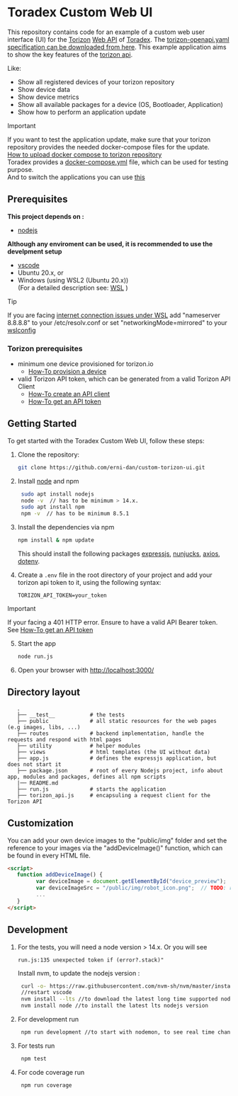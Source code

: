 # Toradex Custom Web UI

This repository contains code for an example of a custom web user interface (UI) for the [Torizon](https://www.torizon.io/) [Web API](https://app.torizon.io/api/docs/) of [Toradex](https://www.toradex.com/).
The [torizon-openapi.yaml specification can be downloaded from here](https://app.torizon.io/api/docs/torizon-openapi.yaml).
This example application aims to show the key features of the [torizon api](https://app.torizon.io/api/docs/).

Like:
* Show all registered devices of your torizon repository
* Show device data
* Show device metrics
* Show all available packages for a device (OS, Bootloader, Application)
* Show how to perform an application update
> [!IMPORTANT]  
> If you want to test the application update, make sure that your torizon repository 
> provides the needed docker-compose files for the update.  
> [How to upload docker compose to torizon repository](https://developer.toradex.com/quickstart/torizon-platform/update-application/?module=verdin_imx8mp&carrier=yavia&host=linux&os=torizon&learning_path=torizon_lessons)  
> Toradex provides a [docker-compose.yml](https://docs.toradex.com/112746-quickstart-docker-compose-example-arm64.yml) file, which can be used for testing purpose.  
> And to switch the applications you can use [this](https://github.com/treyyoder/quakejs-docker) 


## Prerequisites

**This project depends on :**

* [nodejs](https://nodejs.org/en)

**Although any enviroment can be used, it is recommended to use the develpment setup**

* [vscode](https://code.visualstudio.com/)
* Ubuntu 20.x, or
* Windows (using WSL2 (Ubuntu 20.x)) \
(For a detailed description see: [WSL](https://learn.microsoft.com/de-de/windows/wsl/setup/environment) )

> [!TIP]  
> If you are facing [internet connection issues under WSL](https://stackoverflow.com/questions/62314789/no-internet-connection-on-wsl-ubuntu-windows-subsystem-for-linux) add "nameserver 8.8.8.8" to your /etc/resolv.conf
> or set "networkingMode=mirrored" to your [wslconfig](https://learn.microsoft.com/en-us/windows/wsl/wsl-config#wslconfig)

### Torizon prerequisites

* minimum one device provisioned for torizon.io
  * [How-To provision a device](https://developer.toradex.com/torizon/torizon-platform/devices-fleet-management#provisioning-a-single-device)
* valid Torizon API token, which can be generated from a valid Torizon API Client
  * [How-To create an API client](https://developer.toradex.com/torizon/torizon-platform/torizon-api/#how-to-use-torizon-cloud-api)
  * [How-To get an API token](https://developer.toradex.com/torizon/torizon-platform/torizon-api/#get-a-token)

## Getting Started

To get started with the Toradex Custom Web UI, follow these steps:

1. Clone the repository:

   ```bash
   git clone https://github.com/erni-dan/custom-torizon-ui.git
   ```

2. Install [node](https://nodejs.org/en/learn/getting-started/introduction-to-nodejs) and npm

   ```bash
    sudo apt install nodejs
    node -v  // has to be minimum > 14.x.   
    sudo apt install npm 
    npm -v  // has to be minimum 8.5.1
    ```

3. Install the dependencies via npm

   ```bash
   npm install & npm update
   ```

   This should install the following packages [expressjs](https://expressjs.com/en/starter/hello-world.html), [nunjucks](https://mozilla.github.io/nunjucks/getting-started.html), [axios](https://axios-http.com/docs/intro), [dotenv](https://github.com/motdotla/dotenv).


4. Create a `.env` file in the root directory of your project and add your torizon api token to it, using the following syntax:

   ```plaintext
   TORIZON_API_TOKEN=your_token
   ```

> [!IMPORTANT]  
> If your facing a 401 HTTP error. Ensure to have a valid API Bearer token.
> See [How-To get an API token](https://developer.toradex.com/torizon/torizon-platform/torizon-api/#get-a-token)

5. Start the app

    ```bash
    node run.js
    ```

6. Open your browser with [http://localhost:3000/](http://localhost:3000/)

## Directory layout

```plaintext
   .
   ├── __test__           # the tests
   ├── public             # all static resources for the web pages (e.g images, libs, ...) 
   ├── routes             # backend implementation, handle the requests and respond with html pages
   ├── utility            # helper modules
   ├── views              # html templates (the UI without data)
   ├── app.js             # defines the expressjs application, but does not start it
   ├── package.json       # root of every Nodejs project, info about app, modules and packages, defines all npm scripts
   |── README.md          
   ├── run.js             # starts the application 
   ├── torizon_api.js     # encapsuling a request client for the Torizon API
```

## Customization

You can add your own device images to the "public/img" folder and set the reference to your images via the "addDeviceImage()" function, which can be found in every HTML file.

   ```HTML
   <script>
      function addDeviceImage() {
            var deviceImage = document.getElementById("device_preview");
            var deviceImageSrc = "/public/img/robot_icon.png";  // TODO: replace with your device image
            ...
      }
   </script>
   ```

## Development

1. For the tests, you will need a node version > 14.x.
   Or you will see

   ```plaintext
   run.js:135 unexpected token if (error?.stack)"
   ```

   Install nvm, to update the nodejs version :

   ```bash
    curl -o- https://raw.githubusercontent.com/nvm-sh/nvm/master/install.sh | bash
    //restart vscode 
    nvm install --lts //to download the latest long time supported nodejs version 
    nvm install node //to install the latest lts nodejs version 
   ```

2. For development run

   ```bash
    npm run development //to start with nodemon, to see real time changes 
   ```

3. For tests run

   ```bash
    npm test
   ```

4. For code coverage run

   ```bash
    npm run coverage
   ```
